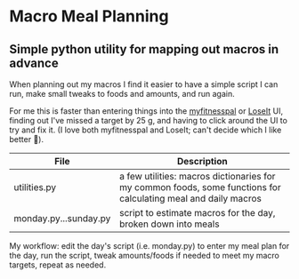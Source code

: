# Macro Meal Planning 
 

## Simple python utility for mapping out macros in advance


When planning out my macros I find it easier to have a simple script 
I can run, make small tweaks to foods and amounts, and run again. 

For me this is faster than entering things into the [myfitnesspal](http://www.myfitnesspal.com/) or
[LoseIt](https://www.loseit.com/) UI,
finding out I've missed a target by 25 g, and having to click around 
the UI to try and fix it. (I love both myfitnesspal and LoseIt; can't decide which I like better :heart_decoration:).

| File | Description |
| ---- | ----------- |
| utilities.py | a few utilities: macros dictionaries for my common foods, some functions for calculating meal and daily macros |
| monday.py...sunday.py | script to estimate macros for the day, broken down into meals |

My workflow: edit the day's script (i.e. monday.py) to enter my meal plan
for the day, run the script, tweak amounts/foods if needed to meet my 
macro targets, repeat as needed.



